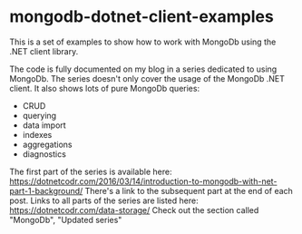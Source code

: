 # mongodb-dotnet-client-examples
This is a set of examples to show how to work with MongoDb using the .NET client library.

The code is fully documented on my blog in a series dedicated to using MongoDb. 
The series doesn't only cover the usage of the MongoDb .NET client. It also shows lots of pure MongoDb queries:
- CRUD
- querying
- data import
- indexes
- aggregations
- diagnostics

The first part of the series is available here: https://dotnetcodr.com/2016/03/14/introduction-to-mongodb-with-net-part-1-background/
There's a link to the subsequent part at the end of each post.
Links to all parts of the series are listed here: https://dotnetcodr.com/data-storage/
Check out the section called "MongoDb", "Updated series"